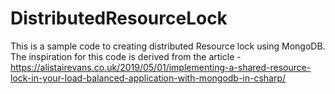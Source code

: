 # DistributedResourceLock
This is a sample code to creating distributed Resource lock using MongoDB. The inspiration for this code is derived from the article - https://alistairevans.co.uk/2019/05/01/implementing-a-shared-resource-lock-in-your-load-balanced-application-with-mongodb-in-csharp/
